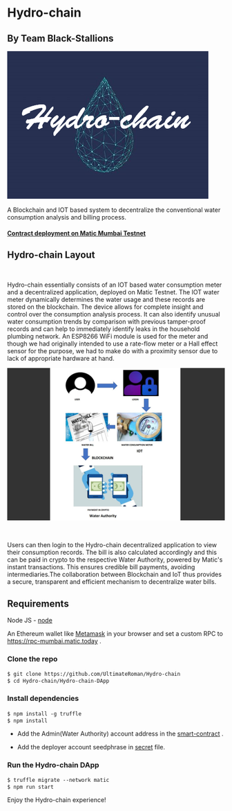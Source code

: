 # Hydro-chain

## By Team Black-Stallions

![poster](poster.png?raw=true)

A Blockchain and IOT based system to decentralize the conventional water consumption analysis and billing process.

#### [Contract deployment on Matic Mumbai Testnet](https://mumbai.polygonscan.com/address/0x2c794e693b3bc5714938541f34121a3448f431ae)

## Hydro-chain Layout

<br/>

   Hydro-chain essentially consists of an IOT based water consumption meter and a decentralized application, deployed on Matic Testnet. The IOT water meter dynamically determines the water usage and these records are stored on the blockchain. The device allows for complete insight and control over the consumption analysis process. It can also identify unusual water consumption trends by comparison with previous tamper-proof records and can help to immediately identify leaks in the household plumbing network. An ESP8266 WiFi module is used for the meter and though we had originally intended to use a rate-flow meter or a Hall effect sensor for the purpose, we had to make do with a proximity sensor due to lack of appropriate hardware at hand.

![Hydro-chain diagram](Hydro-chain_Layout.png?raw=true)

<br/>
   
   Users can then login to the Hydro-chain decentralized application to view their consumption records. The bill is also calculated accordingly and this can be paid in crypto to the respective Water Authority, powered by Matic's instant transactions. This ensures credible bill payments, avoiding intermediaries.The collaboration between Blockchain and IoT thus provides a secure, transparent and efficient mechanism to decentralize water bills. 


## Requirements

Node JS - [node](https://nodejs.org/en/download/)

An Ethereum wallet like [Metamask](https://metamask.io/) in your browser and set a custom RPC to https://rpc-mumbai.matic.today .

### Clone the repo

```
$ git clone https://github.com/UltimateRoman/Hydro-chain
$ cd Hydro-chain/Hydro-chain-DApp
```

### Install dependencies

```
$ npm install -g truffle
$ npm install
```

- Add the Admin(Water Authority) account address in the [smart-contract](Hydro-chain-DApp/src/contracts/Hydrochain.sol) .

- Add the deployer account seedphrase in [secret](Hydro-chain-DApp/.secret) file.


### Run the Hydro-chain DApp

```
$ truffle migrate --network matic
$ npm run start
```

Enjoy the Hydro-chain experience!
